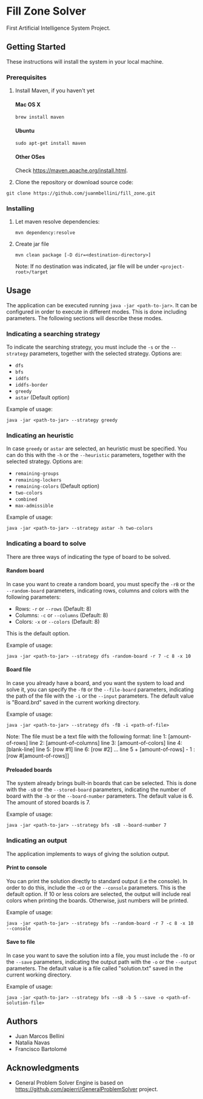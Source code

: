 # Fill Zone Solver
First Artificial Intelligence System Project.

## Getting Started

These instructions will install the system in your local machine.
 
### Prerequisites
 
1. Install Maven, if you haven't yet
    #### Mac OS X
    ```
    brew install maven
    ```
    
    #### Ubuntu
    ```
    sudo apt-get install maven
    ```
    
    #### Other OSes
    Check https://maven.apache.org/install.html.

2. Clone the repository or download source code:
```
git clone https://github.com/juanmbellini/fill_zone.git
```    

### Installing

1. Let maven resolve dependencies:
    ```
    mvn dependency:resolve
    ```

2. Create jar file
    ```
    mvn clean package [-D dir=<destination-directory>]
    ```
    Note: If no destination was indicated, jar file will be under ``` <project-root>/target ```

## Usage
The application can be executed running ```java -jar <path-to-jar>```.
It can be configured in order to execute in different modes. This is done including parameters. The following sections will describe these modes. 



### Indicating a searching strategy
To indicate the searching strategy, you must include the ```-s``` or the ```--strategy``` parameters, together with the selected strategy.
Options are:
* ```dfs```
* ```bfs```
* ```iddfs```
* ```iddfs-border```
* ```greedy```
* ```astar``` (Default option)

Example of usage:
```
java -jar <path-to-jar> --strategy greedy
```

### Indicating an heuristic
In case ```greedy``` or ```astar``` are selected, an heuristic must be specified. You can do this with the ```-h``` or the ```--heuristic``` parameters, together with the selected strategy.
Options are:
* ```remaining-groups```
* ```remaining-lockers```
* ```remaining-colors``` (Default option)
* ```two-colors```
* ```combined```
* ```max-admissible```

Example of usage:
```
java -jar <path-to-jar> --strategy astar -h two-colors 
```

### Indicating a board to solve
There are three ways of indicating the type of board to be solved.

#### Random board
In case you want to create a random board, you must specify the ```-rB``` or the ```--random-board``` parameters, indicating rows, columns and colors with the following parameters:

* Rows: ```-r``` or ```--rows``` (Default: 8)
* Columns: ```-c``` or ```--columns``` (Default: 8)
* Colors: ```-x``` or ```--colors``` (Default: 8)

This is the default option.


Example of usage:
```
java -jar <path-to-jar> --strategy dfs -random-board -r 7 -c 8 -x 10
```


#### Board file
In case you already have a board, and you want the system to load and solve it, you can specify the ```-fB``` or the ```--file-board``` parameters, indicating the path of the file with the ```-i``` or the ```--input``` parameters.
The default value is "Board.brd" saved in the current working directory.

Example of usage:
```
java -jar <path-to-jar> --strategy dfs -fB -i <path-of-file>
```

Note: The file must be a text file with the following format:
line 1: [amount-of-rows]
line 2: [amount-of-columns]
line 3: [amount-of-colors]
line 4: [blank-line]
line 5: [row #1]
line 6: [row #2]
...
line 5 + [amount-of-rows] - 1 : [row #[amount-of-rows]]


#### Preloaded boards
The system already brings built-in boards that can be selected. This is done with the ```-sB``` or the ```--stored-board``` parameters, indicating the number of board with the ```-b``` or the ```--board-number``` parameters.
The default value is 6.
The amount of stored boards is 7.

Example of usage:
```
java -jar <path-to-jar> --strategy bfs -sB --board-number 7
```

### Indicating an output
The application implements to ways of giving the solution output.


#### Print to console
You can print the solution directly to standard output (i.e the console). In order to do this, include the ```-cO``` or the ```--console``` parameters.
This is the default option.
If 10 or less colors are selected, the output will include real colors when printing the boards. Otherwise, just numbers will be printed.

Example of usage:
```
java -jar <path-to-jar> --strategy bfs --random-board -r 7 -c 8 -x 10 --console
```


#### Save to file
In case you want to save the solution into a file, you must include the  ```-fO``` or the ```--save``` parameters, indicating the output path with the ```-o``` or the ```--output``` parameters.
The default value is a file called "solution.txt" saved in the current working directory.

Example of usage:
```
java -jar <path-to-jar> --strategy bfs --sB -b 5 --save -o <path-of-solution-file>
```


## Authors
* Juan Marcos Bellini
* Natalia Navas
* Francisco Bartolomé

## Acknowledgments
* General Problem Solver Engine is based on https://github.com/apierri/GeneralProblemSolver project.
